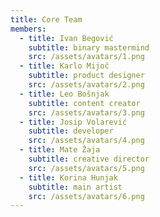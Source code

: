 ```yaml
---
title: Core Team
members:
  - title: Ivan Begović
    subtitle: binary mastermind
    src: /assets/avatars/1.png
  - title: Karlo Mijoč
    subtitle: product designer
    src: /assets/avatars/2.png
  - title: Leo Bošnjak
    subtitle: content creator
    src: /assets/avatars/3.png
  - title: Josip Volarević
    subtitle: developer
    src: /assets/avatars/4.png
  - title: Mate Žaja
    subtitle: creative director
    src: /assets/avatars/5.png
  - title: Korina Hunjak
    subtitle: main artist
    src: /assets/avatars/6.png
---
```

